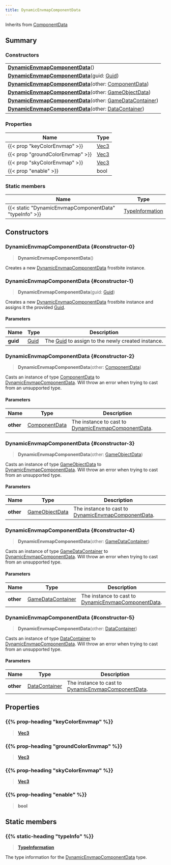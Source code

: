 ```yaml
---
title: DynamicEnvmapComponentData
---
```


Inherits from [ComponentData](/vext/ref/fb/componentdata)

## Summary

### Constructors

|  |
| --- |
| **[DynamicEnvmapComponentData](#constructor-0)**() |
| **[DynamicEnvmapComponentData](#constructor-1)**(guid: [Guid](/vext/ref/shared/type/guid)) |
| **[DynamicEnvmapComponentData](#constructor-2)**(other: [ComponentData](/vext/ref/fb/componentdata)) |
| **[DynamicEnvmapComponentData](#constructor-3)**(other: [GameObjectData](/vext/ref/fb/gameobjectdata)) |
| **[DynamicEnvmapComponentData](#constructor-4)**(other: [GameDataContainer](/vext/ref/fb/gamedatacontainer)) |
| **[DynamicEnvmapComponentData](#constructor-5)**(other: [DataContainer](/vext/ref/shared/type/datacontainer)) |

### Properties

| Name | Type |
| ---- | ---- |
| {{< prop "keyColorEnvmap" >}} | [Vec3](/vext/ref/shared/type/vec3) |
| {{< prop "groundColorEnvmap" >}} | [Vec3](/vext/ref/shared/type/vec3) |
| {{< prop "skyColorEnvmap" >}} | [Vec3](/vext/ref/shared/type/vec3) |
| {{< prop "enable" >}} | bool |

### Static members

| Name | Type |
| ---- | ---- |
| {{< static "DynamicEnvmapComponentData" "typeInfo" >}} | [TypeInformation](/vext/ref/shared/type/typeinformation) |

## Constructors

### DynamicEnvmapComponentData {#constructor-0}

> **DynamicEnvmapComponentData**()

Creates a new [DynamicEnvmapComponentData](/vext/ref/fb/dynamicenvmapcomponentdata) frostbite instance.

### DynamicEnvmapComponentData {#constructor-1}

> **DynamicEnvmapComponentData**(guid: [Guid](/vext/ref/shared/type/guid))

Creates a new [DynamicEnvmapComponentData](/vext/ref/fb/dynamicenvmapcomponentdata) frostbite instance and assigns it the provided [Guid](/vext/ref/shared/type/guid).

#### Parameters

| Name | Type | Description |
| ---- | ---- | ----------- |
| **guid** | [Guid](/vext/ref/shared/type/guid) | The [Guid](/vext/ref/shared/type/guid) to assign to the newly created instance. |

### DynamicEnvmapComponentData {#constructor-2}

> **DynamicEnvmapComponentData**(other: [ComponentData](/vext/ref/fb/componentdata))

Casts an instance of type [ComponentData](/vext/ref/fb/componentdata) to [DynamicEnvmapComponentData](/vext/ref/fb/dynamicenvmapcomponentdata). Will throw an error when trying to cast from an unsupported type.

#### Parameters

| Name | Type | Description |
| ---- | ---- | ----------- |
| **other** | [ComponentData](/vext/ref/fb/componentdata) | The instance to cast to [DynamicEnvmapComponentData](/vext/ref/fb/dynamicenvmapcomponentdata). |

### DynamicEnvmapComponentData {#constructor-3}

> **DynamicEnvmapComponentData**(other: [GameObjectData](/vext/ref/fb/gameobjectdata))

Casts an instance of type [GameObjectData](/vext/ref/fb/gameobjectdata) to [DynamicEnvmapComponentData](/vext/ref/fb/dynamicenvmapcomponentdata). Will throw an error when trying to cast from an unsupported type.

#### Parameters

| Name | Type | Description |
| ---- | ---- | ----------- |
| **other** | [GameObjectData](/vext/ref/fb/gameobjectdata) | The instance to cast to [DynamicEnvmapComponentData](/vext/ref/fb/dynamicenvmapcomponentdata). |

### DynamicEnvmapComponentData {#constructor-4}

> **DynamicEnvmapComponentData**(other: [GameDataContainer](/vext/ref/fb/gamedatacontainer))

Casts an instance of type [GameDataContainer](/vext/ref/fb/gamedatacontainer) to [DynamicEnvmapComponentData](/vext/ref/fb/dynamicenvmapcomponentdata). Will throw an error when trying to cast from an unsupported type.

#### Parameters

| Name | Type | Description |
| ---- | ---- | ----------- |
| **other** | [GameDataContainer](/vext/ref/fb/gamedatacontainer) | The instance to cast to [DynamicEnvmapComponentData](/vext/ref/fb/dynamicenvmapcomponentdata). |

### DynamicEnvmapComponentData {#constructor-5}

> **DynamicEnvmapComponentData**(other: [DataContainer](/vext/ref/shared/type/datacontainer))

Casts an instance of type [DataContainer](/vext/ref/shared/type/datacontainer) to [DynamicEnvmapComponentData](/vext/ref/fb/dynamicenvmapcomponentdata). Will throw an error when trying to cast from an unsupported type.

#### Parameters

| Name | Type | Description |
| ---- | ---- | ----------- |
| **other** | [DataContainer](/vext/ref/shared/type/datacontainer) | The instance to cast to [DynamicEnvmapComponentData](/vext/ref/fb/dynamicenvmapcomponentdata). |

## Properties

### {{% prop-heading "keyColorEnvmap" %}}

> **[Vec3](/vext/ref/shared/type/vec3)**

### {{% prop-heading "groundColorEnvmap" %}}

> **[Vec3](/vext/ref/shared/type/vec3)**

### {{% prop-heading "skyColorEnvmap" %}}

> **[Vec3](/vext/ref/shared/type/vec3)**

### {{% prop-heading "enable" %}}

> **bool**

## Static members

### {{% static-heading "typeInfo" %}}

> **[TypeInformation](/vext/ref/shared/type/typeinformation)**

The type information for the [DynamicEnvmapComponentData](/vext/ref/fb/dynamicenvmapcomponentdata) type.


